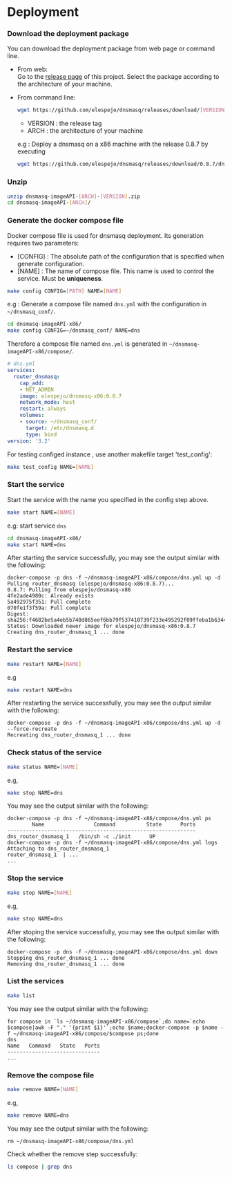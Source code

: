 # Deployment

### Download the deployment package
    
You can download the deployment package from web page or command line.

* From web:  
Go to the [release page](https://github.com/elespejo/dnsmasq/releases) of this project. Select the package according to the architecture of your machine.

* From command line:  
  ```bash
  wget https://github.com/elespejo/dnsmasq/releases/download/[VERSION]/dnsmasq-imageAPI-[ARCH]-[VERSION].zip
  ```
    * VERSION : the release tag  
    * ARCH : the architecture of your machine 

  e.g : Deploy a dnsmasq on a x86 machine with the release 0.8.7 by executing
  ```bash
  wget https://github.com/elespejo/dnsmasq/releases/download/0.8.7/dnsmasq-imageAPI-x86-0.8.7.zip
  ```

### Unzip

```bash
unzip dnsmasq-imageAPI-[ARCH]-[VERSION].zip
cd dnsmasq-imageAPI-[ARCH]/
```

### Generate the docker compose file

Docker compose file is used for dnsmasq deployment. Its generation requires two parameters:
* [CONFIG] : The absolute path of the configuration that is specified when generate configuration.   
* [NAME] : The name of compose file. This name is used to control the service. Must be **uniqueness**.

```bash
make config CONFIG=[PATH] NAME=[NAME]
```

e.g : Generate a compose file named `dns.yml` with the configuration in `~/dnsmasq_conf/`.
```bash
cd dnsmasq-imageAPI-x86/
make config CONFIG=~/dnsmasq_conf/ NAME=dns
```
Therefore a compose file named `dns.yml` is generated in `~/dnsmasq-imageAPI-x86/compose/`.
```yaml
# dns.yml
services:
  router_dnsmasq:
    cap_add:
    - NET_ADMIN
    image: elespejo/dnsmasq-x86:0.8.7
    network_mode: host
    restart: always
    volumes:
    - source: ~/dnsmasq_conf/
      target: /etc/dnsmasq.d
      type: bind
version: '3.2'
```
For testing configed instance , use another makefile target 'test_config':
```bash
make test_config NAME=[NAME]
```

### Start the service
Start the service with the name you specified in the config step above.
```bash 
make start NAME=[NAME]
```
e.g: start service `dns`
```bash
cd dnsmasq-imageAPI-x86/
make start NAME=dns
```
After starting the service successfully, you may see the output similar with the following: 
```
docker-compose -p dns -f ~/dnsmasq-imageAPI-x86/compose/dns.yml up -d
Pulling router_dnsmasq (elespejo/dnsmasq-x86:0.8.7)...
0.8.7: Pulling from elespejo/dnsmasq-x86
4fe2ade4980c: Already exists
5a492975f351: Pull complete
070fe1f3f59a: Pull complete
Digest: sha256:f4682be5a4eb5b740d865eef6bb79f537410739f233e495292f09ffeba1b6344
Status: Downloaded newer image for elespejo/dnsmasq-x86:0.8.7
Creating dns_router_dnsmasq_1 ... done
```

### Restart the service
```bash
make restart NAME=[NAME]
```
e.g
```bash
make restart NAME=dns
```
After restarting the service successfully, you may see the output similar with the following:
```
docker-compose -p dns -f ~/dnsmasq-imageAPI-x86/compose/dns.yml up -d --force-recreate
Recreating dns_router_dnsmasq_1 ... done
```

### Check status of the service
```bash
make status NAME=[NAME]
```
e.g,
```bash
make stop NAME=dns
```
You may see the output similar with the following:
```
docker-compose -p dns -f ~/dnsmasq-imageAPI-x86/compose/dns.yml ps
        Name                Command          State      Ports
-------------------------------------------------------------
dns_router_dnsmasq_1   /bin/sh -c ./init      UP
docker-compose -p dns -f ~/dnsmasq-imageAPI-x86/compose/dns.yml logs
Attaching to dns_router_dnsmasq_1
router_dnsmasq_1  | ...
...
```

### Stop the service
```bash
make stop NAME=[NAME]
```
e.g,
```bash
make stop NAME=dns
```
After stoping the service successfully, you may see the output similar with the following:
```
docker-compose -p dns -f ~/dnsmasq-imageAPI-x86/compose/dns.yml down
Stopping dns_router_dnsmasq_1 ... done
Removing dns_router_dnsmasq_1 ... done
```

### List the services
```bash
make list
```
You may see the output similar with the following:
```
for compose in `ls ~/dnsmasq-imageAPI-x86/compose`;do name=`echo $compose|awk -F "." '{print $1}'`;echo $name;docker-compose -p $name -f ~/dnsmasq-imageAPI-x86/compose/$compose ps;done
dns
Name   Command   State   Ports
------------------------------
...
```

### Remove the compose file
```bash
make remove NAME=[NAME]
```
e.g,
```bash
make remove NAME=dns
```
You may see the output similar with the following:
```
rm ~/dnsmasq-imageAPI-x86/compose/dns.yml
```
Check whether the remove step successfully:
```bash
ls compose | grep dns
```

